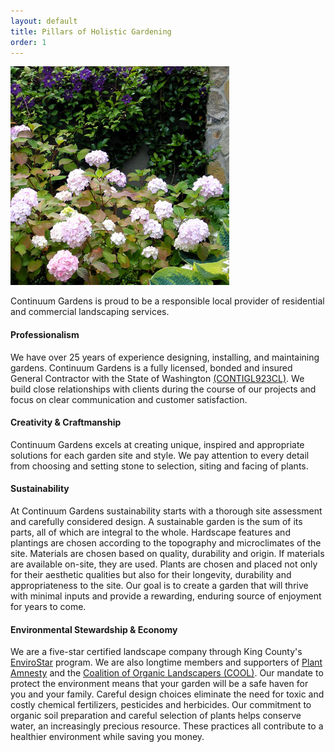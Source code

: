 ```yaml
---
layout: default
title: Pillars of Holistic Gardening
order: 1
---
```


![picture 03](/images/pic03.jpg)

Continuum Gardens is proud to be a responsible local provider of residential and commercial landscaping services.

#### Professionalism
We have over 25 years of experience designing, installing, and maintaining gardens. Continuum Gardens is a fully licensed, bonded and insured General Contractor with the State of Washington [(CONTIGL923CL)][LIC]. We build close relationships with clients during the course of our projects and focus on clear communication and customer satisfaction.

 [LIC]: https://fortress.wa.gov/lni/bbip/Search.aspx

#### Creativity & Craftmanship
Continuum Gardens excels at creating unique, inspired and appropriate solutions for each garden site and style. We pay attention to every detail from choosing and setting stone to selection, siting and facing of plants.

#### Sustainability
At Continuum Gardens sustainability starts with a thorough site assessment and carefully considered design. A sustainable garden is the sum of its parts, all of which are integral to the whole. Hardscape features and plantings are chosen according to the topography and microclimates of the site. Materials are chosen based on quality, durability and origin. If materials are available on-site, they are used. Plants are chosen and placed not only for their aesthetic qualities but also for their longevity, durability and appropriateness to the site. Our goal is to create a garden that will thrive with minimal inputs and provide a rewarding, enduring source of enjoyment for years to come.

#### Environmental Stewardship & Economy
We are a five-star certified landscape company through King County's [EnviroStar][ESTAR] program. We are also longtime members and supporters of [Plant Amnesty][PLANTAM] and the [Coalition of Organic Landscapers (COOL)][COOL]. Our mandate to protect the environment means that your garden will be a safe haven for you and your family. Careful design choices eliminate the need for toxic and costly chemical fertilizers, pesticides and herbicides. Our commitment to organic soil preparation and careful selection of plants helps conserve water, an increasingly precious resource. These practices all contribute to a healthier environment while saving you money.

 [ESTAR]: http://www.envirostars.org/
 [PLANTAM]: http://www.plantamnesty.org/home/index.aspx
 [COOL]: http://www.organiclandscapers.org/index.html
